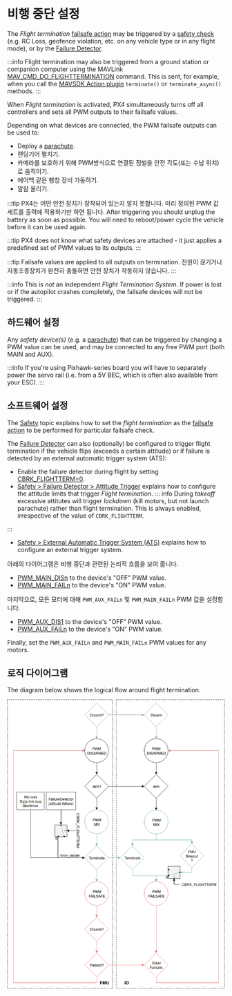 # 비행 중단 설정

The _Flight termination_ [failsafe action](../config/safety.md#failsafe-actions) may be triggered by a [safety check](../config/safety.md) (e.g. RC Loss, geofence violation, etc. on any vehicle type or in any flight mode), or by the [Failure Detector](../config/safety.md#failure-detector).

:::info
Flight termination may also be triggered from a ground station or companion computer using the MAVLink [MAV_CMD_DO_FLIGHTTERMINATION](https://mavlink.io/en/messages/common.html#MAV_CMD_DO_FLIGHTTERMINATION) command.
This is sent, for example, when you call the [MAVSDK Action plugin](https://mavsdk.mavlink.io/main/en/cpp/api_reference/classmavsdk_1_1_action.html#classmavsdk_1_1_action_1a47536c4a4bc8367ccd30a92eb09781c5) `terminate()` or `terminate_async()` methods.
:::

When _Flight termination_ is activated, PX4 simultaneously turns off all controllers and sets all PWM outputs to their failsafe values.

Depending on what devices are connected, the PWM failsafe outputs can be used to:

- Deploy a [parachute](../peripherals/parachute.md).
- 랜딩기어 펼치기.
- 카메라를 보호하기 위해 PWM방식으로 연결된 짐벌을 안전 각도(또는 수납 위치) 로 움직이기.
- 에어백 같은 팽창 장비 가동하기.
- 알람 울리기.

:::tip
PX4는 어떤 안전 장치가 장착되어 있는지 알지 못합니다. 미리 정의된 PWM 값 세트를 출력에 적용하기만 하면 됩니다.
After triggering you should unplug the battery as soon as possible.
You will need to reboot/power cycle the vehicle before it can be used again.

:::tip
PX4 does not know what safety devices are attached - it just applies a predefined set of PWM values to its outputs.
:::

:::tip
Failsafe values are applied to all outputs on termination.
전원이 끊기거나 자동조종장치가 완전히 충돌하면 안전 장치가 작동하지 않습니다.
:::

:::info
This is _not_ an independent _Flight Termination System_.
If power is lost or if the autopilot crashes completely, the failsafe devices will not be triggered.
:::

## 하드웨어 설정

Any _safety device(s)_ (e.g. a [parachute](../peripherals/parachute.md)) that can be triggered by changing a PWM value can be used, and may be connected to any free PWM port (both MAIN and AUX).

:::info
If you're using Pixhawk-series board you will have to separately power the servo rail (i.e. from a 5V BEC, which is often also available from your ESC).
:::

## 소프트웨어 설정

The [Safety](../config/safety.md) topic explains how to set the _flight termination_ as the [failsafe action](../config/safety.md#failsafe-actions) to be performed for particular failsafe check.

The [Failure Detector](../config/safety.md#failure-detector) can also (optionally) be configured to trigger flight termination if the vehicle flips (exceeds a certain attitude) or if failure is detected by an external automatic trigger system (ATS):

- Enable the failure detector during flight by setting [CBRK_FLIGHTTERM=0](../advanced_config/parameter_reference.md#CBRK_FLIGHTTERM).
- [Safety > Failure Detector > Attitude Trigger](../config/safety.md#attitude-trigger) explains how to configure the attitude limits that trigger _Flight termination_.
  ::: info
  During _takeoff_ excessive attitutes will trigger _lockdown_ (kill motors, but not launch parachute) rather than flight termination.
  This is always enabled, irrespective of the value of `CBRK_FLIGHTTERM`.

:::
- [Safety > External Automatic Trigger System (ATS)](../config/safety.md#external-automatic-trigger-system-ats) explains how to configure an external trigger system.

아래의 다이어그램은 비행 중단과 관련된 논리적 흐름을 보여 줍니다.

- [PWM_MAIN_DISn](../advanced_config/parameter_reference.md#PWM_MAIN_DIS1) to the device's "OFF" PWM value.
- [PWM_MAIN_FAILn](../advanced_config/parameter_reference.md#PWM_MAIN_FAIL1) to the device's "ON" PWM value.

마지막으로, 모든 모터에 대해 <code>PWM_AUX_FAILn</code> 및 <code>PWM_MAIN_FAILn</code> PWM 값을 설정합니다.

- [PWM_AUX_DIS1](../advanced_config/parameter_reference.md#PWM_AUX_DIS1) to the device's "OFF" PWM value.
- [PWM_AUX_FAILn](../advanced_config/parameter_reference.md#PWM_AUX_FAIL1) to the device's "ON" PWM value.

Finally, set the `PWM_AUX_FAILn` and `PWM_MAIN_FAILn` PWM values for any motors.

## 로직 다이어그램

The diagram below shows the logical flow around flight termination.

![Logic diagram](../../assets/config/flight_termination_logic_diagram.png)
